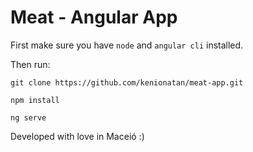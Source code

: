# Meat - Angular App

First make sure you have `node` and `angular cli` installed.

Then run:

`git clone https://github.com/kenionatan/meat-app.git`

`npm install`

`ng serve`

Developed with love in Maceió :)